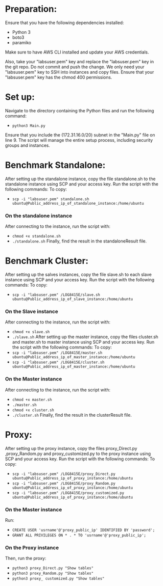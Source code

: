# Preparation:
Ensure that you have the following dependencies installed:
- Python 3
- boto3
- paramiko

Make sure to have AWS CLI installed and update your AWS credentials.

Also, take your "labsuser.pem" key and replace the "labsuser.pem" key in the git repo. Do not commit and push the change. We only need your "labsuser.pem" key to SSH into instances and copy files. Ensure that your "labsuser.pem" key has the chmod 400 permissions.

 # Set up:

Navigate to the directory containing the Python files and run the following command:
-	`python3 Main.py`

Ensure that you include the (172.31.16.0/20) subnet in the "Main.py" file on line 9. The script will manage the entire setup process, including security groups and instances.
# Benchmark Standalone:
After setting up the standalone instance, copy the file standalone.sh to the standalone instance using SCP and your access key. Run the script with the following commands:
To copy: 
-	`scp -i "labsuser.pem" standalone.sh ubuntu@Public_address_ip_of_standalone_instance:/home/ubuntu`
### On the standalone instance
After connecting to the instance, run the script with:
-	`chmod +x standalone.sh`
-	`./standalone.sh`
Finally, find the result in the standaloneResult file.
# Benchmark Cluster:

After setting up the salves instances, copy the file slave.sh to each slave instance using SCP and your access key. Run the script with the following commands:
To copy: 
-	`scp -i "labsuser.pem" /LOG8415E/slave.sh ubuntu@Public_address_ip_of_slave_instance:/home/ubuntu`
### On the Slave instance
After connecting to the instance, run the script with:
-	`chmod +x slave.sh`
-	`./slave.sh`
After setting up the master instance, copy the files cluster.sh and master.sh to master instance using SCP and your access key. Run the script with the following commands:
To copy: 
-	`scp -i "labsuser.pem" /LOG8415E/master.sh ubuntu@Public_address_ip_of_master_instance:/home/ubuntu`
 -	`scp -i "labsuser.pem" /LOG8415E/cluster.sh ubuntu@Public_address_ip_of_master_instance:/home/ubuntu`
### On the Master instance
After connecting to the instance, run the script with:
-	`chmod +x master.sh`
-	`./master.sh`
-	`chmod +x cluster.sh`
-	`./cluster.sh`
Finally, find the result in the clusterResult file.
 # Proxy:
After setting up the proxy instance, copy the files proxy_Direct.py ,proxy_Random.py and proxy_customized.py to the proxy instance using SCP and your access key. Run the script with the following commands:
To copy: 
-	`scp -i "labsuser.pem" /LOG8415E/proxy_Direct.py ubuntu@Public_address_ip_of_proxy_instance:/home/ubuntu`
-	`scp -i "labsuser.pem" /LOG8415E/proxy_Random.py ubuntu@Public_address_ip_of_proxy_instance:/home/ubuntu`
-	`scp -i "labsuser.pem" /LOG8415E/proxy_customized.py ubuntu@Public_address_ip_of_proxy_instance:/home/ubuntu`
### On the Master instance
Run:
-	`CREATE USER 'usrname'@'proxy_public_ip' IDENTIFIED BY 'password';`
-	`GRANT ALL PRIVILEGES ON * . * TO 'usrname'@'proxy_public_ip';`
### On the Proxy instance
Then, run the proxy:
-	`python3 proxy_Direct.py "Show tables" `
-	`python3 proxy_Random.py "Show tables"`
-	`python3 proxy_ customized.py "Show tables"`
